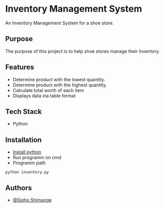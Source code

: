 
# Inventory Management System

An Inventory Management System for a shoe store.

## Purpose
The purpose of this project is to help shoe stores manage their Inventory.






## Features
- Determine product with the lowest quantity.
- Determine product with the highest quantity.
- Calculate total worth of each item
- Displays data ina table format

## Tech Stack

* Python


## Installation

* [Install python](https://www.python.org/downloads/)
* Run programm on cmd
* Programm path

```
python inventory.py
```
    
## Authors

- [@Sipho Shimange](https://github.com/SiphoGit)

